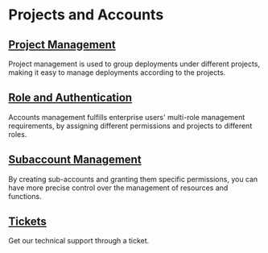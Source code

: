 # Projects and Accounts


## [Project Management](./project.md)

Project management is used to group deployments under different projects, making it easy to manage deployments according to the projects.

## [Role and Authentication](./role.md)

Accounts management fulfills enterprise users' multi-role management requirements, by assigning different permissions and projects to different roles. 

## [Subaccount Management](./user.md)

By creating sub-accounts and granting them specific permissions, you can have more precise control over the management of resources and functions.

## [Tickets](./tickets.md)

Get our technical support through a ticket.